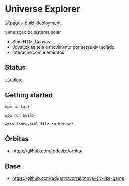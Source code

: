 # Universe Explorer 
[![pages-build-deployment](https://github.com/eduardoworrel/universe-explorer/actions/workflows/pages/pages-build-deployment/badge.svg)](https://github.com/eduardoworrel/universe-explorer/actions/workflows/pages/pages-build-deployment)

Simulação do sistema solar
- Sem HTMLCanvas
- Joystick na tela e movimento por setas do teclado 
- Interação com elementos

## Status 
[&#9989; online](https://eduardoworrel.github.io/universe-explorer/)

## Getting started

```
npm install

npm run build

open index.html file on browser
```

## Órbitas
- https://github.com/jpdevito/orbits/

## Base
- https://github.com/eduardoworrel/move-div-like-game

